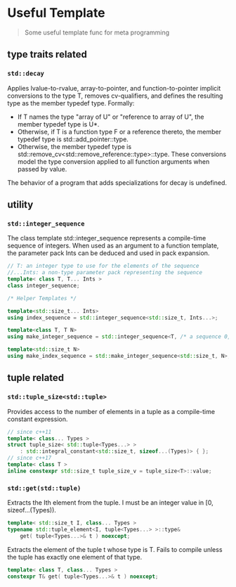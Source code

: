 # Useful Template

> Some useful template func for meta programming

## type traits related

### `std::decay`

Applies lvalue-to-rvalue, array-to-pointer, and function-to-pointer implicit conversions to the type T, removes cv-qualifiers, and defines the resulting type as the member typedef type. Formally:

* If T names the type "array of U" or "reference to array of U", the member typedef type is U*.
* Otherwise, if T is a function type F or a reference thereto, the member typedef type is std::add_pointer<F>::type.
* Otherwise, the member typedef type is std::remove_cv<std::remove_reference<T>::type>::type.
These conversions model the type conversion applied to all function arguments when passed by value.

The behavior of a program that adds specializations for decay is undefined.

## utility

### `std::integer_sequence`

The class template std::integer_sequence represents a compile-time sequence of integers. When used as an argument to a function template, the parameter pack Ints can be deduced and used in pack expansion.

```cpp
// T: an integer type to use for the elements of the sequence
//...Ints: a non-type parameter pack representing the sequence
template< class T, T... Ints >
class integer_sequence;

/* Helper Templates */

template<std::size_t... Ints>
using index_sequence = std::integer_sequence<std::size_t, Ints...>;

template<class T, T N>
using make_integer_sequence = std::integer_sequence<T, /* a sequence 0, 1, 2, ..., N-1 */ >;

template<std::size_t N>
using make_index_sequence = std::make_integer_sequence<std::size_t, N>;

```

## tuple related

### `std::tuple_size<std::tuple>`

Provides access to the number of elements in a tuple as a compile-time constant expression.

```cpp
// since c++11
template< class... Types >
struct tuple_size< std::tuple<Types...> >
    : std::integral_constant<std::size_t, sizeof...(Types)> { };
// since c++17
template< class T >
inline constexpr std::size_t tuple_size_v = tuple_size<T>::value;
```

### `std::get(std::tuple)`

Extracts the Ith element from the tuple. I must be an integer value in [0, sizeof...(Types)).

```cpp
template< std::size_t I, class... Types >
typename std::tuple_element<I, tuple<Types...> >::type&
    get( tuple<Types...>& t ) noexcept;
```

Extracts the element of the tuple t whose type is T. Fails to compile unless the tuple has exactly one element of that type.

```cpp
template< class T, class... Types >
constexpr T& get( tuple<Types...>& t ) noexcept;
```